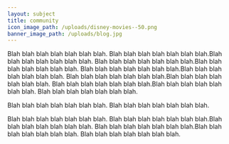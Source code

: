 ```yaml
---
layout: subject
title: community
icon_image_path: /uploads/disney-movies--50.png
banner_image_path: /uploads/blog.jpg
---
```



Blah blah blah blah blah blah blah. Blah blah blah blah blah blah blah.Blah blah blah blah blah blah blah. Blah blah blah blah blah blah blah.Blah blah blah blah blah blah blah. Blah blah blah blah blah blah blah.Blah blah blah blah blah blah blah. Blah blah blah blah blah blah blah.Blah blah blah blah blah blah blah. Blah blah blah blah blah blah blah.Blah blah blah blah blah blah blah. Blah blah blah blah blah blah blah.

Blah blah blah blah blah blah blah. Blah blah blah blah blah blah blah.

Blah blah blah blah blah blah blah. Blah blah blah blah blah blah blah.Blah blah blah blah blah blah blah. Blah blah blah blah blah blah blah.Blah blah blah blah blah blah blah. Blah blah blah blah blah blah blah.